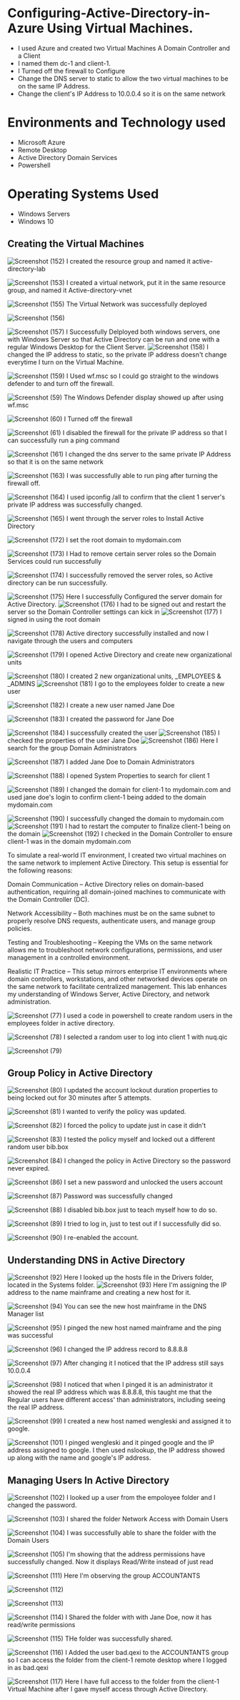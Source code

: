 # Configuring-Active-Directory-in-Azure Using Virtual Machines.

- I used Azure and created two Virtual Machines A Domain Controller and a Client 
- I named them dc-1 and client-1. 
- I Turned off the firewall to Configure
- Change the DNS server to static to allow the two virtual machines to be on the same IP Address.
- Change the client's IP Address to 10.0.0.4 so it is on the same network

# Environments and Technology used
 - Microsoft Azure
 - Remote Desktop
 - Active Directory Domain Services
 - Powershell
# Operating Systems Used
 - Windows Servers
 - Windows 10

## Creating the Virtual Machines
![Screenshot (152)](https://github.com/user-attachments/assets/89ce22f0-9d47-4e85-ad8d-8b5f7344cda9)
I created the resource group and named it active-directory-lab

![Screenshot (153)](https://github.com/user-attachments/assets/ff6ea5c5-a816-4e1a-9dd1-01710462ca05)
I created a virtual network, put it in the same resource group, and named it Active-directory-vnet

![Screenshot (155)](https://github.com/user-attachments/assets/41393440-f963-4a13-b605-8e0f0526ca51)
The Virtual Network was successfully deployed

![Screenshot (156)](https://github.com/user-attachments/assets/3cc9db22-3b97-475b-bf0d-47eebec13a6e)

![Screenshot (157)](https://github.com/user-attachments/assets/d48e4312-5cc0-4bcd-b1c9-ea79080ac9a2)
I Successfully Delployed both windows servers, one with Windows Server so that Active Directory can be run and one with a regular Windows Desktop for the Client Server.
![Screenshot (158)](https://github.com/user-attachments/assets/78d81ab8-f4b4-4db1-97cc-96b113047464)
I changed the IP address to static, so the private IP address doesn't change everytime I turn on the Virtual Machine.

![Screenshot (159)](https://github.com/user-attachments/assets/cf8d9a8e-0cdd-433f-8902-b5197d0e37a9)
I Used wf.msc so I could go straight to the windows defender to and turn off the firewall.

![Screenshot (59)](https://github.com/user-attachments/assets/c9c0daa1-9a87-4729-ab22-2314286a89de)
The Windows Defender display showed up after using wf.msc

![Screenshot (60)](https://github.com/user-attachments/assets/b71eef45-b6a2-4c4c-8443-1c349711a24f)
I Turned off the firewall

![Screenshot (61)](https://github.com/user-attachments/assets/445eeceb-90dd-408f-aa00-a3967c4af8aa)
I disabled the firewall for the private IP address so that I can successfully run a ping command

![Screenshot (161)](https://github.com/user-attachments/assets/de3208ed-b375-4283-a8a6-b3c8e7f3767f)
I changed the dns server to the same private IP Address so that it is on the same network

![Screenshot (163)](https://github.com/user-attachments/assets/d63dd937-1e42-42a8-a437-00630e4db0fc)
I was successfully able to run ping after turning the firewall off.

![Screenshot (164)](https://github.com/user-attachments/assets/7664a639-1e6e-4d1e-9c88-221f621e5da6)
I used ipconfig /all to confirm that the client 1 server's private IP address was successfully changed.

![Screenshot (165)](https://github.com/user-attachments/assets/6493800c-5119-4ce8-a108-5384ba3df980)
I went through the server roles to Install Active Directory

![Screenshot (172)](https://github.com/user-attachments/assets/b1407e5a-f013-4e87-8bb6-cc97cd4baf67)
I set the root domain to mydomain.com

![Screenshot (173)](https://github.com/user-attachments/assets/50e0559f-fc9c-46f5-bb9d-bef5fc6a7c6a)
I Had to remove certain server roles so the Domain Services could run successfully

![Screenshot (174)](https://github.com/user-attachments/assets/32a15c79-ff7e-4bed-b18f-c37397f512ed)
I successfully removed the server roles, so Active directory can be run successfully.

![Screenshot (175)](https://github.com/user-attachments/assets/14109b0c-1b9d-4f87-b600-ea0956ac7cb8)
Here I successfully Configured the server domain for Active Directory.
![Screenshot (176)](https://github.com/user-attachments/assets/af405da4-7c09-4d85-bcc4-5cfc62e0ab6f)
I had to be signed out and restart the server so the Domain Controller settings can kick in
![Screenshot (177)](https://github.com/user-attachments/assets/aef5eabc-131c-44a2-b530-f987518aed8c)
I signed in using the root domain

![Screenshot (178)](https://github.com/user-attachments/assets/643b8689-ed0c-485d-bfb8-59df4703f2a1)
Active directory successfully installed and now I navigate through the users and computers

![Screenshot (179)](https://github.com/user-attachments/assets/51ddacb8-20be-4112-ae78-9147f286a3d1)
I opened Active Directory and create new organizational units

![Screenshot (180)](https://github.com/user-attachments/assets/a8f68d0b-65d3-47c7-b084-8fe52a55b306)
I created 2 new organizational units, _EMPLOYEES & _ADMINS
![Screenshot (181)](https://github.com/user-attachments/assets/66ea9595-506c-44d8-ae07-5f94ebc2183d)
I go to the employees folder to create a new user

![Screenshot (182)](https://github.com/user-attachments/assets/932f7644-1686-46bf-9050-7fa382ea5be9)
I create a new user named Jane Doe

![Screenshot (183)](https://github.com/user-attachments/assets/63b056f3-d417-4366-8e3d-0a1d48c7df7d)
I created the password for Jane Doe

![Screenshot (184)](https://github.com/user-attachments/assets/104c9558-245b-4286-a1bf-4d901a768987)
I successfully created the user
![Screenshot (185)](https://github.com/user-attachments/assets/b8e3acca-962f-4363-a6e9-ab6bedae9398)
I checked the properties of the user Jane Doe
![Screenshot (186)](https://github.com/user-attachments/assets/6e7287cc-f2eb-42f7-acc7-d678451e55f5)
Here I search for the group Domain Administrators

![Screenshot (187)](https://github.com/user-attachments/assets/7064a608-23c2-4724-a303-aac248367950)
I added Jane Doe to Domain Administrators

![Screenshot (188)](https://github.com/user-attachments/assets/7f95b0c4-84aa-4853-be79-f00c1ef5249b)
I opened System Properties to search for client 1

![Screenshot (189)](https://github.com/user-attachments/assets/d72a7758-6d26-4f05-a582-062e4c910493)
I changed the domain for client-1 to mydomain.com and used jane doe's login to confirm client-1 being added to the domain mydomain.com

![Screenshot (190)](https://github.com/user-attachments/assets/fdde7ec5-ba51-4953-9029-ff2efc66d4af)
I successfully changed the domain to mydomain.com
![Screenshot (191)](https://github.com/user-attachments/assets/a181c7eb-0ac9-484b-a3e8-6596d7111eb5)
I had to restart the computer to finalize client-1 being on the domain
![Screenshot (192)](https://github.com/user-attachments/assets/86a60382-04dd-4391-8e12-8373a4576636)
I checked in the Domain Controller to ensure client-1 was in the domain mydomain.com

To simulate a real-world IT environment, I created two virtual machines on the same network to implement Active Directory. This setup is essential for the following reasons:

Domain Communication – Active Directory relies on domain-based authentication, requiring all domain-joined machines to communicate with the Domain Controller (DC).

Network Accessibility – Both machines must be on the same subnet to properly resolve DNS requests, authenticate users, and manage group policies.

Testing and Troubleshooting – Keeping the VMs on the same network allows me to troubleshoot network configurations, permissions, and user management in a controlled environment.

Realistic IT Practice – This setup mirrors enterprise IT environments where domain controllers, workstations, and other networked devices operate on the same network to facilitate centralized management.
This lab enhances my understanding of Windows Server, Active Directory, and network administration.

![Screenshot (77)](https://github.com/user-attachments/assets/7c6cba63-207d-4bb8-81be-d7a7d1c983b8)
I used a code in powershell to create random users in the employees folder in active directory.

![Screenshot (78)](https://github.com/user-attachments/assets/57bc53b5-4db3-48d5-a260-55d9302cfa5e)
I selected a random user to log into client 1 with nuq.qic

![Screenshot (79)](https://github.com/user-attachments/assets/e2525310-e466-4069-bdc4-56a336c9d83e)


## Group Policy in Active Directory
![Screenshot (80)](https://github.com/user-attachments/assets/f46a32c7-d621-4a55-b10b-f89b76d000be)
I updated the account lockout duration properties to being locked out for 30 minutes after 5 attempts.

![Screenshot (81)](https://github.com/user-attachments/assets/ead10667-0dc0-4459-8798-7ace20cbe5a1)
I wanted to verify the policy was updated.

![Screenshot (82)](https://github.com/user-attachments/assets/11751fff-98f7-446d-bc09-832884a6873a)
I forced the policy to update just in case it didn't

![Screenshot (83)](https://github.com/user-attachments/assets/418d5d11-2f50-49fd-a6b6-5957c8b2858d)
I tested the policy myself and locked out a different random user bib.box

![Screenshot (84)](https://github.com/user-attachments/assets/6a90e0af-5ba2-48e1-bcec-bb029e17e431)
I changed the policy in Active Directory so the password never expired.

![Screenshot (86)](https://github.com/user-attachments/assets/282b6a96-e2e4-4ceb-b5e0-32b179bf6510)
I set a new password and unlocked the users account 


![Screenshot (87)](https://github.com/user-attachments/assets/c3f5424f-b876-44df-92a2-64587c0dc775)
Password was successfully changed

![Screenshot (88)](https://github.com/user-attachments/assets/472d58d6-d931-4b65-a5c0-648849a8de28)
I disabled bib.box just to teach myself how to do so.

![Screenshot (89)](https://github.com/user-attachments/assets/8940b7d1-9748-462e-8bf4-d09a435b1f4b)
I tried to log in, just to test out if I successfully did so.

![Screenshot (90)](https://github.com/user-attachments/assets/99dc2b39-7248-4c35-ba2b-53cffa357e14)
I re-enabled the account.


## Understanding DNS in Active Directory
![Screenshot (92)](https://github.com/user-attachments/assets/b16c24d0-5cb5-4f68-9d0c-55efa1c9e92d)
Here I looked up the hosts file in the Drivers folder, located in the Systems folder.
![Screenshot (93)](https://github.com/user-attachments/assets/2b886c5d-401f-427f-8d0c-9dafc3ed765c)
Here I'm assigning the IP address to the name mainframe and creating a new host for it.

![Screenshot (94)](https://github.com/user-attachments/assets/83856d8b-1b65-42af-8d00-9ad74bf46619)
You can see the new host mainframe in the DNS Manager list

![Screenshot (95)](https://github.com/user-attachments/assets/d8d3a36b-d884-4486-b66f-f125c4af7a8d)
 I pinged the new host named mainframe and the ping was successful

![Screenshot (96)](https://github.com/user-attachments/assets/c6f9f647-e0d0-4004-b9fe-0ac46aa33f49)
I changed the IP address record to 8.8.8.8


![Screenshot (97)](https://github.com/user-attachments/assets/9648882e-283f-43d3-b989-01ebe801e9c9)
After changing it I noticed that the IP address still says 10.0.0.4

![Screenshot (98)](https://github.com/user-attachments/assets/7d72d5cf-ba6a-4f5b-b572-b73ab4600eb8)
I noticed that when I pinged it is an administrator it showed the real IP address which was 8.8.8.8, this taught me that the Regular users have different access' than administrators, including seeing the real IP address.

![Screenshot (99)](https://github.com/user-attachments/assets/e8bf3dbb-449d-48a2-a246-a1cae3bd6fc3)
I created a new host named wengleski and assigned it to google.


![Screenshot (101)](https://github.com/user-attachments/assets/e2f45583-70d7-4f38-8578-219292e733a1)
I pinged wengleski and it pinged google and the IP address assigned to google. I then used nslookup, the IP address showed up along with the name and google's IP address. 

## Managing Users In Active Directory
![Screenshot (102)](https://github.com/user-attachments/assets/720a741a-eb87-4315-bfda-087883fa92ee)
I looked  up a user from the empoloyee folder and I changed the password.


![Screenshot (103)](https://github.com/user-attachments/assets/ed77a490-a928-4105-989e-f0bf43222b93)
I shared the folder Network Access with Domain Users

![Screenshot (104)](https://github.com/user-attachments/assets/8080a4fd-f0b4-44f3-b894-d357fe47a044)
I was successfully able to share the folder with the Domain Users

![Screenshot (105)](https://github.com/user-attachments/assets/9fd46938-7a48-4032-a5eb-1c30e936db91)
I'm showing that the address permissions have successfully changed. Now it displays Read/Write instead of just read

![Screenshot (111)](https://github.com/user-attachments/assets/76dab9a6-af38-4f63-98bd-ca20a8764b37)
Here I'm observing the group ACCOUNTANTS

![Screenshot (112)](https://github.com/user-attachments/assets/114e8dfa-4be4-4502-b573-729dce7fbf76)


![Screenshot (113)](https://github.com/user-attachments/assets/2aeeb788-3faa-4f32-a20c-a5e32fb837b5)

![Screenshot (114)](https://github.com/user-attachments/assets/df69beb4-3930-4fc0-929c-b4373278c912)
I Shared the folder with with Jane Doe, now it has read/write permissions

![Screenshot (115)](https://github.com/user-attachments/assets/4abe5f7d-615c-4679-91d0-7176968c9b0d)
THe folder was successfully shared.

![Screenshot (116)](https://github.com/user-attachments/assets/294ffc9b-bafd-488d-9c4c-45ddac7fc213)
I Added the user bad.qexi to the ACCOUNTANTS group so I can access the folder from the client-1 remote desktop where I logged in as bad.qexi


![Screenshot (117)](https://github.com/user-attachments/assets/82ba3b37-f94e-4b99-a516-5823d94f8ca3)
Here I have full access to the folder from the client-1 Virtual Machine after I gave myself access through Active Directory.
